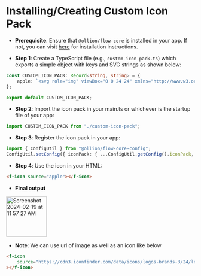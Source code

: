 # Installing/Creating Custom Icon Pack

- **Prerequisite**: Ensure that `@ollion/flow-core` is installed in your app. If not, you can visit [here](https://github.com/ollionorg/flow-core?tab=readme-ov-file#existing-project) for installation instructions.

- **Step 1**: Create a TypeScript file (e.g., `custom-icon-pack.ts`) which exports a simple object with keys and SVG strings as shown below:

```typescript
const CUSTOM_ICON_PACK: Record<string, string> = {
	apple: `<svg role="img" viewBox="0 0 24 24" xmlns="http://www.w3.org/2000/svg"><path d="M12.152 6.896c-.948 0-2.415-1.078-3.96-1.04-2.04.027-3.91 1.183-4.961 3.014-2.117 3.675-.546 9.103 1.519 12.09 1.013 1.454 2.208 3.09 3.792 3.039 1.52-.065 2.09-.987 3.935-.987 1.831 0 2.35.987 3.96.948 1.637-.026 2.676-1.48 3.676-2.948 1.156-1.688 1.636-3.325 1.662-3.415-.039-.013-3.182-1.221-3.22-4.857-.026-3.04 2.48-4.494 2.597-4.559-1.429-2.09-3.623-2.324-4.39-2.376-2-.156-3.675 1.09-4.61 1.09zM15.53 3.83c.843-1.012 1.4-2.427 1.245-3.83-1.207.052-2.662.805-3.532 1.818-.78.896-1.454 2.338-1.273 3.714 1.338.104 2.715-.688 3.559-1.701"/></svg>`
};

export default CUSTOM_ICON_PACK;
```

- **Step 2**: Import the icon pack in your main.ts or whichever is the startup file of your app:

```typescript
import CUSTOM_ICON_PACK from "./custom-icon-pack";
```

- **Step 3**: Register the icon pack in your app:

```typescript
import { ConfigUtil } from "@ollion/flow-core-config";
ConfigUtil.setConfig({ iconPack: { ...ConfigUtil.getConfig().iconPack, ...CUSTOM_ICON_PACK } });
```

- **Step 4**: Use the icon in your HTML:

```html
<f-icon source="apple"></f-icon>
```

- **Final output**

<img width="108" alt="Screenshot 2024-02-19 at 11 57 27 AM" src="https://github.com/ollionorg/flow-core/assets/67629551/7dfe5abd-c8b4-4b2f-ab19-4c480290500c">

- **Note**: We can use url of image as well as an icon like below

```html
<f-icon
	source="https://cdn3.iconfinder.com/data/icons/logos-brands-3/24/logo_brand_brands_logos_google-1024.png"
></f-icon>
```
